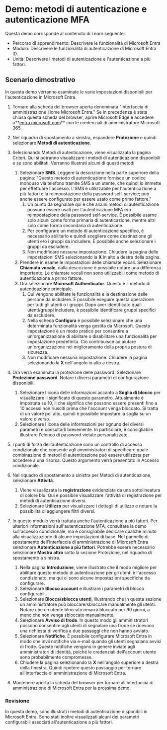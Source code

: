 <!---
---
Demo: Titolo: "Esplorare le impostazioni utente di Microsoft Entra ID" Percorso di apprendimento/Modulo/Unità: "Percorso di apprendimento: Descrivere le funzionalità di Microsoft Entra; Modulo 2: Descrivere le funzionalità di autenticazione di Microsoft Entra ID; Unità 3: Descrivere i metodi di autenticazione e Unità 4: Descrivere l'autenticazione a più fattori"
---
--->

# Demo: metodi di autenticazione e autenticazione MFA

Questa demo corrisponde al contenuto di Learn seguente:

- Percorso di apprendimento: Descrivere le funzionalità di Microsoft Entra
- Modulo: Descrivere le funzionalità di autenticazione di Microsoft Entra ID.
- Unità: Descrivere i metodi di autenticazione e l'autenticazione a più fattori.

## Scenario dimostrativo

In questa demo verranno esaminate le varie impostazioni disponibili per l'autenticazione in Microsoft Entra.

1. Tornare alla scheda del browser aperta denominata "Interfaccia di amministrazione Home Microsoft Entra."  Se in precedenza è stata chiusa questa scheda del browser, aprire Microsoft Edge e accedere a**[entra.microsoft.com](https://entra.microsoft.com)** con le credenziali di amministratore Microsoft 365.

1. Nel riquadro di spostamento a sinistra, espandere **Protezione** e quindi selezionare **Metodi di autenticazione**.

1. Selezionando Metodi di autenticazione, viene visualizzata la pagina Criteri.  Qui si potranno visualizzare i metodi di autenticazione disponibili e se sono abilitati.  Verranno illustrati alcuni di questi metodi:  
    1. Selezionare **SMS**.  Leggere la descrizione nella parte superiore della pagina: "Questo metodo di autenticazione fornisce un codice monouso via telefono tramite SMS a un utente, che quindi lo immette per effettuare l'accesso. L'SMS è utilizzabile per l'autenticazione a più fattori e la reimpostazione della password self-service; può anche essere configurato per essere usato come primo fattore."
        1. Un punto da segnalare qui è che alcuni metodi di autenticazione possono essere usati per l'autenticazione MFA e/o reimpostazione della password self-service.  È possibile usarne solo alcuni come forma primaria di autenticazione, mentre altri solo come forma secondaria di autenticazione.
        1. Per configurare un metodo di autenticazione specifico, è necessario abilitarlo e quindi scegliere come destinazione gli utenti e/o i gruppi da includere.  È possibile anche selezionare i gruppi da escludere.
        1. Non modificare nessuna impostazione.  Chiudere la pagina delle impostazioni SMS selezionando la **X** in alto a destra della pagina.  
    1. Prendere in esame le impostazioni delle chiamate vocali.  Selezionare **Chiamata vocale**, dalla descrizione è possibile notare una differenza importante.  Le chiamate vocali non sono utilizzabili come metodo di autenticazione a primo fattore.
    1. Ora selezionare **Microsoft Authenticator**.  Questo è il metodo di autenticazione principale.  
        1. Qui vengono abilitate le funzionalità e la destinazione delle persone da includere.  È possibile eseguire questa operazione per tutti gli utenti o i gruppi. Dopo aver identificato quali utenti/gruppi includere, è possibile identificare gruppi specifici da escludere.  
        1. Nella scheda **Configura** è possibile selezionare che una determinata funzionalità venga gestita da Microsoft. Questa impostazione è un modo pratico per consentire a un'organizzazione di abilitare o disabilitare una funzionalità per impostazione predefinita. Ciò contribuisce ad aiutare un'organizzazione nel miglioramento della propria postura di sicurezza.
        1. Non modificare nessuna impostazione. Chiudere la pagina selezionando la **X** nell'angolo in alto a destra.
 
1. Ora verrà esaminata la protezione delle password. Selezionare **Protezione password**.  Notare i diversi parametri di configurazione disponibili.  
    1. Selezionare l'icona delle informazioni accanto a **Soglia di blocco** per visualizzare il significato di questo parametro.  Attualmente è impostata su 10, il che significa che possono essere presenti fino a 10 accessi non riusciti prima che l'account venga bloccato. Si tratta di un valore po' alto, quindi è possibile impostare la soglia su un valore diverso.
    1. Selezionare l'icona delle informazioni per ognuno dei diversi parametri e consultarli brevemente.  In particolare, è consigliabile illustrare l'elenco di password vietate personalizzate.

1. I punti di forza dell'autenticazione sono un controllo di accesso condizionale che consente agli amministratori di specificare quale combinazione di metodi di autenticazione può essere utilizzata per accedere a una risorsa. Questo argomento verrà presentato in Accesso condizionale.

1. Nel riquadro di spostamento a sinistra per Metodi di autenticazione, selezionare **Attività**.
    1. Viene visualizzata la **registrazione** evidenziata da una sottolineatura di colore blu.  Qui è possibile visualizzare l'attività di registrazione per metodi di autenticazione diversi.
    1. Selezionare **Utilizzo** per visualizzare i dettagli di utilizzo e notare la possibilità di aggiungere filtri diversi.

1. In questo modulo verrà trattata anche l'autenticazione a più fattori. Per ulteriori informazioni sull'autenticazione MFA, consultare la demo sull'accesso condizionale, ma è consigliabile dedicare qualche minuto alla visualizzazione di alcune impostazioni di base.  Nel pannello di spostamento dell'interfaccia di amministrazione di Microsoft Entra selezionare **Autenticazione a più fattori**.  Potrebbe essere necessario selezionare **Mostra altro** sotto la sezione Protezione, nel riquadro di spostamento a sinistra.
    1. Nella pagina **Introduzione**, viene illustrato che il modo migliore per abilitare questo metodo di autenticazione per gli utenti è l'accesso condizionato, ma qui ci sono alcune impostazioni specifiche da configurare.
    1. Selezionare **Blocco account** e illustrare i parametri di blocco configurabili.
    1. Selezionare **Blocca/sblocca utenti**, illustrando che in questa sezione un amministratore può bloccare/sbloccare manualmente gli utenti.  Notare che un utente bloccato rimarrà bloccato per 90 giorni, a meno che non venga sbloccato manualmente.
    1. Selezionare **Avviso di frode**.  In questo modo gli amministratori possono consentire agli utenti di segnalare una frode se ricevono una richiesta di verifica a due passaggi che non hanno avviato.
    1. Selezionare **Notifiche**.  È possibile configurare Microsoft Entra in modo che invii notifiche via e-mail quando gli utenti segnalano avvisi di frode. Queste notifiche vengono in genere inviate agli amministratori di identità, poiché le credenziali dell'account utente sono probabilmente compromesse.
    1. Chiudere la pagina selezionando la **X** nell'angolo superiore a destra della finestra.  Quindi ripetere questo passaggio per tornare all'interfaccia di amministrazione di Microsoft Entra.

1. Mantenere aperta la scheda del browser per tornare all'interfaccia di amministrazione di Microsoft Entra per la prossima demo.

### Revisione

In questa demo, sono illustrati i metodi di autenticazione disponibili in Microsoft Entra.  Sono stati inoltre visualizzati alcuni dei parametri configurabili associati all'autenticazione a più fattori.
